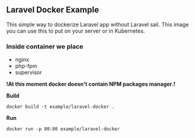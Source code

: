 ## Laravel Docker Example

This simple way to dockerize Laravel app without Laravel sail. This image you can use this to put on your server or in Kubernetes.

### Inside container we place

- nginx 
- php-fpm
- supervisor 

**!At this moment docker doesn't contain NPM packages manager.!**

**Build**

`docker build -t example/laravel-docker .`

**Run**

`docker run -p 80:80 example/laravel-docker`
